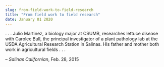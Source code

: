 ```yaml
---
slug: from-field-work-to-field-research
title: "From field work to field research"
date: January 01 2020
---
```


<p>. . . Julio Martinez, a biology major at CSUMB, researches lettuce disease with Carolee Bull, the principal investigator of a plant pathology lab at the USDA Agricultural Research Station in Salinas. HIs father and mother both work in agricultural fields . . .
</p><p>– <em>Salinas Californian</em>, Feb. 28, 2015
</p>
